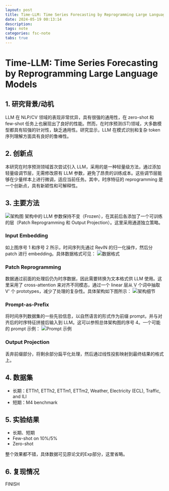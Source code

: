 ```yaml
---
layout: post
title: Time-LLM: Time Series Forecasting by Reprogramming Large Language Models
date: 2024-05-19 00:13:14
description: 
tags: note
categories: fsc-note
tabs: true
---
```


# Time-LLM: Time Series Forecasting by Reprogramming Large Language Models

## 1. 研究背景/动机
LLM 在 NLP/CV 领域的表现非常优异，具有很强的通用性，在 zero-shot 和 few-shot 任务上也展现出了良好的性能。然而，在时序预测(ST)领域，大多数模型都具有较强的针对性，缺乏通用性。研究显示，LLM 在模式识别和复杂 token 序列理解方面具有良好的鲁棒性。

## 2. 创新点
本研究在时序预测领域首次尝试引入 LLM，采用的是一种轻量级方法，通过添加轻量级调节层，无需修改原有 LLM 参数，避免了昂贵的训练成本。这些调节层能够在少量样本上进行微调，适应当前任务。其中，时序特征的 reprogramming 是一个创新点，具有新颖性和可解释性。

## 3. 主要方法
![架构图](/pic/time-llm/structure.jpg)
架构中的 LLM 参数保持不变（Frozen），在其前后各添加了一个可训练的层（Patch Reprogramming 和 Output Projection）。这里采用通道独立策略。

### Input Embedding
如上图序号 1 和序号 2 所示，时间序列先通过 RevIN 的归一化操作，然后分 patch 进行 embedding。具体数据格式可见：
![数据格式](/pic/time-llm/data.jpg)

### Patch Reprogramming
数据通过前面的处理后仍为时序数据，因此需要转换为文本格式供 LLM 使用。这里采用了 cross-attention 来对齐不同模态，通过一个 linear 层从 V 个词中抽取 V' 个 prototypes，减少了处理的复杂性。具体架构如下图所示：
![架构细节](/pic/time-llm/reprogram.jpg)

### Prompt-as-Prefix
将时间序列数据集的一些先验信息，以自然语言的形式作为前缀 prompt，并与对齐后的时序特征拼接后输入到 LLM。这可以参照总体架构图的序号 4。一个可能的 prompt 示例：
![Prompt 示例](/pic/time-llm/prompt.jpg)

### Output Projection
丢弃前缀部分，将剩余部分扁平化处理，然后通过线性投影映射到最终结果的格式上。

## 4. 数据集
- 长期：ETTh1, ETTh2, ETTm1, ETTm2, Weather, Electricity (ECL), Traffic, and ILI
- 短期：M4 benchmark

## 5. 实验结果
- 长期、短期
- Few-shot on 10%/5%
- Zero-shot

整个效果都不错，具体数据可见原论文的Exp部分，这里省略。
## 6. 复现情况
FINISH